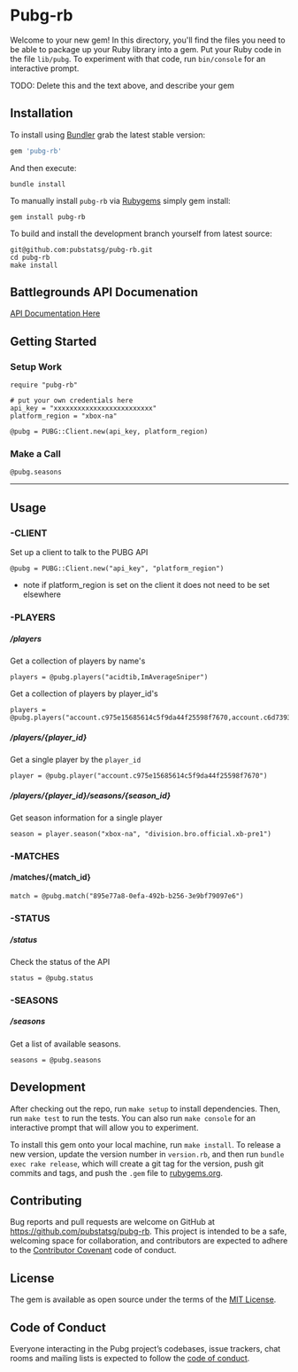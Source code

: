 # Pubg-rb

Welcome to your new gem! In this directory, you'll find the files you need to be able to package up your Ruby library into a gem. Put your Ruby code in the file `lib/pubg`. To experiment with that code, run `bin/console` for an interactive prompt.

TODO: Delete this and the text above, and describe your gem

## Installation
To install using [Bundler](https://bundler.io/) grab the latest stable version:

```ruby
gem 'pubg-rb'
```

And then execute:

```
bundle install
```
To manually install `pubg-rb` via [Rubygems](https://rubygems.org/) simply gem install:

```
gem install pubg-rb
```

To build and install the development branch yourself from latest source:

```
git@github.com:pubstatsg/pubg-rb.git
cd pubg-rb
make install
```

## Battlegrounds API Documenation
[API Documentation Here](https://documentation.playbattlegrounds.com/en/introduction.html) 

## Getting Started
### Setup Work
```
require "pubg-rb"

# put your own credentials here
api_key = "xxxxxxxxxxxxxxxxxxxxxxxxx"
platform_region = "xbox-na"

@pubg = PUBG::Client.new(api_key, platform_region)

```

### Make a Call

```
@pubg.seasons
```

---

## Usage

### -CLIENT
Set up a client to talk to the PUBG API

```
@pubg = PUBG::Client.new("api_key", "platform_region")
```
- note if platform_region is set on the client it does not need to be set elsewhere

### -PLAYERS
##### /players
Get a collection of players by name's

```
players = @pubg.players("acidtib,ImAverageSniper")
```

Get a collection of players by player_id's

```
players = @pubg.players("account.c975e15685614c5f9da44f25598f7670,account.c6d7393a0fed4613973e3d89582f23fc")
```

##### /players/{player_id}
Get a single player by the `player_id`

```
player = @pubg.player("account.c975e15685614c5f9da44f25598f7670")
```

##### /players/{player_id}/seasons/{season_id}
Get season information for a single player

```
season = player.season("xbox-na", "division.bro.official.xb-pre1")
```

### -MATCHES
#### /matches/{match_id}

```
match = @pubg.match("895e77a8-0efa-492b-b256-3e9bf79097e6")
```

### -STATUS
##### /status
Check the status of the API

```
status = @pubg.status
```

### -SEASONS
##### /seasons
Get a list of available seasons.

```
seasons = @pubg.seasons
```

## Development

After checking out the repo, run `make setup` to install dependencies. Then, run `make test` to run the tests. You can also run `make console` for an interactive prompt that will allow you to experiment.

To install this gem onto your local machine, run `make install`. To release a new version, update the version number in `version.rb`, and then run `bundle exec rake release`, which will create a git tag for the version, push git commits and tags, and push the `.gem` file to [rubygems.org](https://rubygems.org).

## Contributing

Bug reports and pull requests are welcome on GitHub at https://github.com/pubstatsg/pubg-rb. This project is intended to be a safe, welcoming space for collaboration, and contributors are expected to adhere to the [Contributor Covenant](http://contributor-covenant.org) code of conduct.

## License

The gem is available as open source under the terms of the [MIT License](https://opensource.org/licenses/MIT).

## Code of Conduct

Everyone interacting in the Pubg project’s codebases, issue trackers, chat rooms and mailing lists is expected to follow the [code of conduct](https://github.com/[USERNAME]/pubg/blob/master/CODE_OF_CONDUCT.md).
